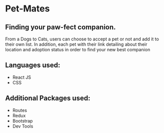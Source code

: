 # Pet-Mates

## Finding your paw-fect companion.

From a Dogs to Cats, users can choose to accept a pet or not and add it to their own list. In addition, each pet with their link detailing about their location and adoption status in order to find your new best companion

## Languages used:

- React JS
- CSS

## Additional Packages used:

- Routes
- Redux
- Bootstrap
- Dev Tools
